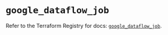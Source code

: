 # `google_dataflow_job`

Refer to the Terraform Registry for docs: [`google_dataflow_job`](https://registry.terraform.io/providers/hashicorp/google/5.17.0/docs/resources/dataflow_job).
